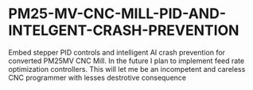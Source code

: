# PM25-MV-CNC-MILL-PID-AND-INTELGENT-CRASH-PREVENTION
Embed stepper PID controls and intelligent AI crash prevention for converted PM25MV CNC Mill. In the future I plan to implement feed rate optimization controllers. This will let me be an incompetent and careless  CNC  programmer with lesses destrotive consequence

